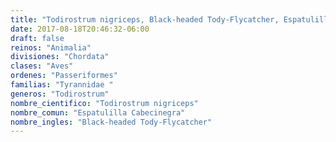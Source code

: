 ```yaml
---
title: "Todirostrum nigriceps, Black-headed Tody-Flycatcher, Espatulilla Cabecinegra"
date: 2017-08-18T20:46:32-06:00
draft: false
reinos: "Animalia"
divisiones: "Chordata"
clases: "Aves"
ordenes: "Passeriformes"
familias: "Tyrannidae "
generos: "Todirostrum"
nombre_cientifico: "Todirostrum nigriceps"
nombre_comun: "Espatulilla Cabecinegra"
nombre_ingles: "Black-headed Tody-Flycatcher"
---
```

